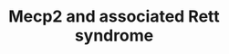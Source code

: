 ---
annotations:
- id: PW:0001251
  parent: regulatory pathway
  type: Pathway Ontology
  value: regulatory pathway pertinent to the brain
- id: PW:0000004
  parent: regulatory pathway
  type: Pathway Ontology
  value: regulatory pathway
authors:
- Fehrhart
- Egonw
- AlexanderPico
- Khanspers
- Elisa
- Teacup
- Mkutmon
- MaintBot
- Eweitz
description: Mecp2 is in many mammals an important regulator of neuronal function
  and development. It affects all cell types, especially neurons but also astrocytes,
  oligodendrocytes, and glial cells. Mecp2 plays an important role in neuronal differentiation,
  maturation, morphology and function and influences synaptic plasticity. Mutations
  impairing the proper function of Mecp2 are mainly associated with the Rett syndrome
  but may also contribute to other neurological disorders like schizophrenia, FASD
  (fetal alcohol syndrome), PPM-X-syndrome, autism, Prader-Will-syndrome, and Angelman-syndrome.
  Dependant on the cofactors Mecp2 acts as an activator or repressor of transcription
  and micro RNA production. It affects RNA splicing and regulates chromatin structure
  together with HP1 and interferes in methylation of DNA (epigenetics). The expression
  of Mecp2 itself is highly regulated by promotor elements, cis-regulatory elements,
  polyadenylation, promotor DNA methylation and miRNA.  The pathway is demonstrated
  for mouse but as the genes are highly conserved in mammals, many of these are valid
  for human, too.
last-edited: 2021-11-23
organisms:
- Mus musculus
redirect_from:
- /index.php/Pathway:WP2910
- /instance/WP2910
- /instance/WP2910_r120273
revision: r120273
schema-jsonld:
- '@context': https://schema.org/
  '@id': https://wikipathways.github.io/pathways/WP2910.html
  '@type': Dataset
  creator:
    '@type': Organization
    name: WikiPathways
  description: Mecp2 is in many mammals an important regulator of neuronal function
    and development. It affects all cell types, especially neurons but also astrocytes,
    oligodendrocytes, and glial cells. Mecp2 plays an important role in neuronal differentiation,
    maturation, morphology and function and influences synaptic plasticity. Mutations
    impairing the proper function of Mecp2 are mainly associated with the Rett syndrome
    but may also contribute to other neurological disorders like schizophrenia, FASD
    (fetal alcohol syndrome), PPM-X-syndrome, autism, Prader-Will-syndrome, and Angelman-syndrome.
    Dependant on the cofactors Mecp2 acts as an activator or repressor of transcription
    and micro RNA production. It affects RNA splicing and regulates chromatin structure
    together with HP1 and interferes in methylation of DNA (epigenetics). The expression
    of Mecp2 itself is highly regulated by promotor elements, cis-regulatory elements,
    polyadenylation, promotor DNA methylation and miRNA.  The pathway is demonstrated
    for mouse but as the genes are highly conserved in mammals, many of these are
    valid for human, too.
  keywords:
  - A2bp1
  - Apoc2
  - Arhgef26
  - BCL6
  - Bdnf
  - Brn2
  - Brn3
  - C/EBP
  - CNPase
  - CTCF
  - Cdon
  - Creb1
  - Csrp1
  - Dlx5
  - E2F1
  - Ezh2
  - Fgf2
  - Fgf3
  - Fgf4
  - Fut8
  - GABA
  - GAD1
  - Gabrr2
  - Gamt
  - Glutamate
  - Gprin1
  - MYT1
  - Mag
  - Mbp
  - Mecp2
  - Mef2c
  - NR1/GRIN1
  - Ncor1
  - Nf1
  - Nrep
  - Oprk1
  - PRPF3
  - REST
  - SP1
  - SP3
  - Sin3a
  - Smc3
  - Sst
  - TAF1
  - TAP1
  - Tet1
  - YB1
  - hnRNP F
  - hnRNP H
  license: CC0
  name: Mecp2 and associated Rett syndrome
seo: CreativeWork
title: Mecp2 and associated Rett syndrome
wpid: WP2910
---
